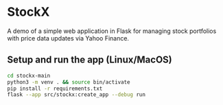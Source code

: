 # StockX

A demo of a simple web application in Flask for managing stock portfolios with price data updates via Yahoo Finance.

## Setup and run the app (Linux/MacOS)

```bash
cd stockx-main
python3 -m venv . && source bin/activate
pip install -r requirements.txt
flask --app src/stockx:create_app --debug run 
```
